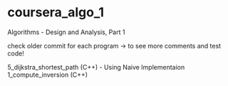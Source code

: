 # coursera_algo_1
Algorithms - Design and Analysis, Part 1

check older commit for each program -> to see more comments and test code!

5_dijkstra_shortest_path (C++) - Using Naive Implementaion
1_compute_inversion (C++)